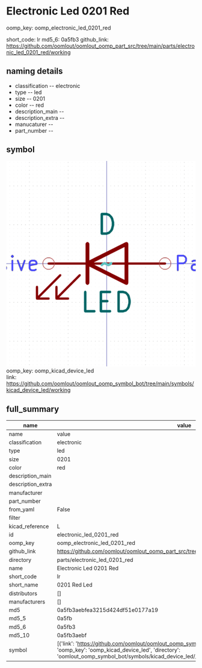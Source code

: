 # Electronic Led 0201 Red
oomp_key: oomp_electronic_led_0201_red 


short_code: lr
md5_6: 0a5fb3
github_link: https://github.com/oomlout/oomlout_oomp_part_src/tree/main/parts/electronic_led_0201_red/working
## naming details
* classification -- electronic
* type -- led
* size -- 0201
* color -- red
* description_main -- 
* description_extra -- 
* manucaturer -- 
* part_number -- 



## symbol

![](symbol/0/working/working_600.png)  
oomp_key: oomp_kicad_device_led  
link: https://github.com/oomlout/oomlout_oomp_symbol_bot/tree/main/symbols/kicad_device_led/working  


## full_summary
| name | value | 
| --- | --- | 
| name | value | 
| classification | electronic | 
| type | led | 
| size | 0201 | 
| color | red | 
| description_main |  | 
| description_extra |  | 
| manufacturer |  | 
| part_number |  | 
| from_yaml | False | 
| filter |  | 
| kicad_reference | L | 
| id | electronic_led_0201_red | 
| oomp_key | oomp_electronic_led_0201_red | 
| github_link | https://github.com/oomlout/oomlout_oomp_part_src/tree/main/parts/electronic_led_0201_red/working | 
| directory | parts/electronic_led_0201_red | 
| name | Electronic Led 0201 Red | 
| short_code | lr | 
| short_name | 0201 Red Led | 
| distributors | [] | 
| manufacturers | [] | 
| md5 | 0a5fb3aebfea3215d424df51e0177a19 | 
| md5_5 | 0a5fb | 
| md5_6 | 0a5fb3 | 
| md5_10 | 0a5fb3aebf | 
| symbol | [{'link': 'https://github.com/oomlout/oomlout_oomp_symbol_bot/tree/main/symbols/kicad_device_led', 'oomp_key': 'oomp_kicad_device_led', 'directory': 'oomlout_oomp_symbol_bot/symbols/kicad_device_led//working/working.kicad_sym'}] | 
